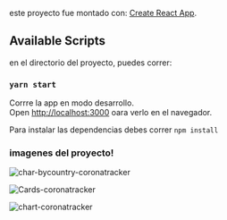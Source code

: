 este proyecto fue montado con: [Create React App](https://github.com/facebook/create-react-app).

## Available Scripts

en el directorio del proyecto, puedes correr:

### `yarn start`

Corrre la app en modo desarrollo.<br />
Open [http://localhost:3000](http://localhost:3000) oara verlo en el navegador.


Para instalar las dependencias debes correr `npm install`

### imagenes del proyecto!

![char-bycountry-coronatracker](https://user-images.githubusercontent.com/28552535/111043666-76187180-8422-11eb-9a20-b86b6caf9c5a.JPG)

![Cards-coronatracker](https://user-images.githubusercontent.com/28552535/111043654-6b5ddc80-8422-11eb-98ae-23bc6268f9ce.JPG)

![chart-coronatracker](https://user-images.githubusercontent.com/28552535/111043672-7f094300-8422-11eb-8b8b-595d49bcd70e.JPG)
